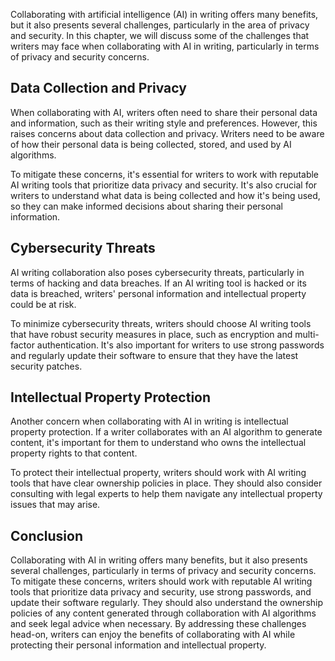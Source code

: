 
Collaborating with artificial intelligence (AI) in writing offers many benefits, but it also presents several challenges, particularly in the area of privacy and security. In this chapter, we will discuss some of the challenges that writers may face when collaborating with AI in writing, particularly in terms of privacy and security concerns.

Data Collection and Privacy
---------------------------

When collaborating with AI, writers often need to share their personal data and information, such as their writing style and preferences. However, this raises concerns about data collection and privacy. Writers need to be aware of how their personal data is being collected, stored, and used by AI algorithms.

To mitigate these concerns, it's essential for writers to work with reputable AI writing tools that prioritize data privacy and security. It's also crucial for writers to understand what data is being collected and how it's being used, so they can make informed decisions about sharing their personal information.

Cybersecurity Threats
---------------------

AI writing collaboration also poses cybersecurity threats, particularly in terms of hacking and data breaches. If an AI writing tool is hacked or its data is breached, writers' personal information and intellectual property could be at risk.

To minimize cybersecurity threats, writers should choose AI writing tools that have robust security measures in place, such as encryption and multi-factor authentication. It's also important for writers to use strong passwords and regularly update their software to ensure that they have the latest security patches.

Intellectual Property Protection
--------------------------------

Another concern when collaborating with AI in writing is intellectual property protection. If a writer collaborates with an AI algorithm to generate content, it's important for them to understand who owns the intellectual property rights to that content.

To protect their intellectual property, writers should work with AI writing tools that have clear ownership policies in place. They should also consider consulting with legal experts to help them navigate any intellectual property issues that may arise.

Conclusion
----------

Collaborating with AI in writing offers many benefits, but it also presents several challenges, particularly in terms of privacy and security concerns. To mitigate these concerns, writers should work with reputable AI writing tools that prioritize data privacy and security, use strong passwords, and update their software regularly. They should also understand the ownership policies of any content generated through collaboration with AI algorithms and seek legal advice when necessary. By addressing these challenges head-on, writers can enjoy the benefits of collaborating with AI while protecting their personal information and intellectual property.

